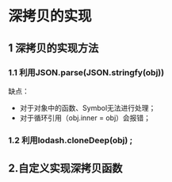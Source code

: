 # 深拷贝的实现

## 1 深拷贝的实现方法
### 1.1 利用JSON.parse(JSON.stringfy(obj))
缺点：
  - 对于对象中的函数、Symbol无法进行处理；
  - 对于循环引用（obj.inner = obj）会报错；

### 1.2 利用lodash.cloneDeep(obj) ;


## 2.自定义实现深拷贝函数